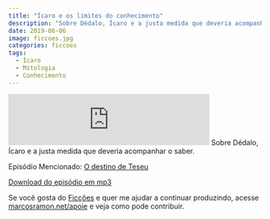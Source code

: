 ```yaml
---
title: "Ícaro e os limites do conhecimento"
description: "Sobre Dédalo, Ícaro e a justa medida que deveria acompanhar o saber."
date: 2019-06-06
image: ficcoes.jpg
categories: ficcoes
tags: 
  - Ícaro
  - Mitologia
  - Conhecimento
---
```


<iframe src="https://anchor.fm/podcastficcoes/embed/episodes/caro-e-os-limites-do-conhecimento-e4924a" height="102px" width="400px" frameborder="0" scrolling="no"></iframe>
Sobre Dédalo, Ícaro e a justa medida que deveria acompanhar o saber.

Episódio Mencionado: [O destino de Teseu](https://marcosramon.net/ficcoes/o-destino-de-teseu/)

[Download do episódio em mp3](https://s3-us-west-2.amazonaws.com/anchor-audio-bank/production/2019-5-6/16574978-44100-2-cd5ec8e2f813d.mp3)
 
Se você gosta do [Ficções](https://marcosramon.net/ficcoes/) e quer me ajudar a continuar produzindo, acesse [marcosramon.net/apoie](https://marcosramon.net/apoie/) e veja como pode contribuir.
